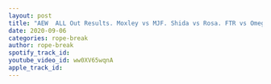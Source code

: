 ```yaml
---
layout: post
title: "AEW  ALL Out Results. Moxley vs MJF. Shida vs Rosa. FTR vs Omega & Page. Mimosa Mayhem Match"
date: 2020-09-06
categories: rope-break
author: rope-break
spotify_track_id: 
youtube_video_id: ww0XV65wqnA
apple_track_id: 
---
```

